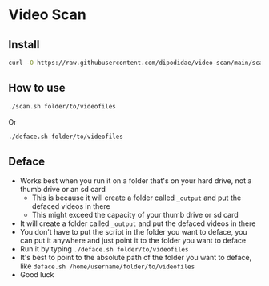 # Video Scan

## Install
```sh
curl -O https://raw.githubusercontent.com/dipodidae/video-scan/main/scan.sh && chmod +x scan.sh
```

## How to use

```sh
./scan.sh folder/to/videofiles
```

Or

```sh
./deface.sh folder/to/videofiles
```


## Deface

- Works best when you run it on a folder that's on your hard drive, not a thumb drive or an sd card
  - This is because it will create a folder called `_output` and put the defaced videos in there
  - This might exceed the capacity of your thumb drive or sd card
- It will create a folder called `_output` and put the defaced videos in there
- You don't have to put the script in the folder you want to deface, you can put it anywhere and just point it to the folder you want to deface
- Run it by typing `./deface.sh folder/to/videofiles`
- It's best to point to the absolute path of the folder you want to deface, like `deface.sh /home/username/folder/to/videofiles`
- Good luck
